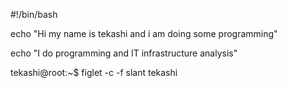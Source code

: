 #!/bin/bash

echo "Hi my name is tekashi and i am doing some programming"

echo "I do programming and IT infrastructure analysis"

tekashi@root:~$ figlet -c -f slant tekashi
